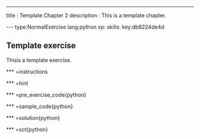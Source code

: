 ---
title        : Template Chapter 2
description  : This is a template chapter. 

--- type:NormalExercise lang:python xp: skills: key:db8224de4d
## Template exercise 
Thisis a template exercise.

*** =instructions

*** =hint

*** =pre_exercise_code{python}

*** =sample_code{python}

*** =solution{python}

*** =sct{python}
